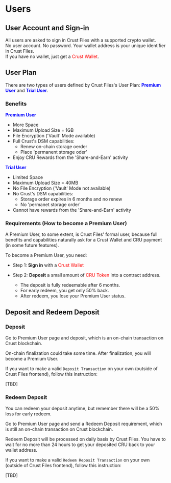 # Users

## User Account and Sign-in

All users are asked to sign in Crust Files with a supported crypto wallet.
<br/>
No user account. No password. Your wallet address is your unique identifier in Crust Files.
<br/>
If you have no wallet, just get a <font color="red">Crust Wallet</font>.

## User Plan

There are two types of users defined by Crust Files's User Plan: <font color="blue">**Premium User**</font> and <font color="blue">**Trial User**</font>.

### Benefits
<font color="blue">**Premium User**</font>
<BR/>
- More Space
- Maximum Upload Size = 1GB
- File Encryption ('Vault' Mode available)
- Full Crust's DSM capabilities:
  - Renew on-chain storage oerder
  - Place 'permanent storage oder'
- Enjoy CRU Rewards from the 'Share-and-Earn' activity

<font color="blue">**Trial User**</font>
<BR/>
- Limited Space
- Maximum Upload Size = 40MB
- No File Encryption ('Vault' Mode not available)
- No Crust's DSM capabilities:
  - Storage order expires in 6 months and no renew
  - No 'permanet storage order'
- Cannot have rewards from the 'Share-and-Earn' activity

### Requirements (How to become a Premium User)

A Premium User, to some extent, is Crust Files' formal user, because full benefits and capabilities naturally ask for a Crust Wallet and CRU payment (in some future features).

To become a Premium User, you need:

- Step 1: **Sign in** with a <font color="red">Crust Wallet</font>

- Step 2: **Deposit** a small amount of <font color="red">CRU Token</font> into a contract address. 
  - The deposit is fully redeemable after 6 months.
  - For early redeem, you get only 50% back.
  - After redeem, you lose your Premium User status.
  
## Deposit and Redeem Deposit

### Deposit

Go to Premium User page and deposit, which is an on-chain transaction on Crust blockchain.

On-chain finalization could take some time. After finalization, you will become a Premium User.

If you want to make a valid `Deposit Transaction` on your own (outside of Crust Files frontend), follow this instruction:

[TBD]

### Redeem Deposit

You can redeem your deposit anytime, but remember there will be a 50% loss for early redeem.

Go to Premium User page and send a Redeem Deposit requirement, which is still an on-chain transaction on Crust blockchain.

Redeem Deposit will be processed on daily basis by Crust Files. You have to wait for no more than 24 hours to get your deposited CRU back to your wallet address.

If you want to make a valid `Redeem Reposit Transaction` on your own (outside of Crust Files frontend), follow this instruction:

[TBD]













